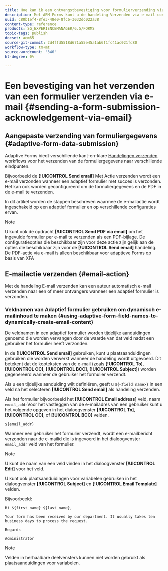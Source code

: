 ```yaml
---
title: Hoe kan ik een ontvangstbevestiging voor formulierverzending via e-mail verzenden in AEM Forms?
description: Met AEM Forms kunt u de handeling Verzenden via e-mail configureren die een bevestiging naar een gebruiker stuurt bij het verzenden van het formulier.
uuid: c80b1ef4-8fe3-48e0-8fc6-3032dc022a38
content-type: reference
products: SG_EXPERIENCEMANAGER/6.5/FORMS
topic-tags: publish
docset: aem65
source-git-commit: 2d4ffd5518d671a55e45a1ab6f1fc41ac021fd80
workflow-type: tm+mt
source-wordcount: '346'
ht-degree: 0%

---
```



# Een bevestiging van het verzenden van een formulier verzenden via e-mail {#sending-a-form-submission-acknowledgement-via-email}

## Aangepaste verzending van formuliergegevens {#adaptive-form-data-submission}

Adaptive Forms biedt verschillende kant-en-klare [Handelingen verzenden](configuring-submit-actions.md) workflows voor het verzenden van de formuliergegevens naar verschillende eindpunten.

Bijvoorbeeld de **[!UICONTROL Send email]** Met Actie verzenden wordt een e-mail verzonden wanneer een adaptief formulier met succes is verzonden. Het kan ook worden geconfigureerd om de formuliergegevens en de PDF in de e-mail te verzenden.

In dit artikel worden de stappen beschreven waarmee de e-mailactie wordt ingeschakeld op een adaptief formulier en op verschillende configuraties ervan.

>[!NOTE]
>
>U kunt ook de opdracht **[!UICONTROL Send PDF via email]** om het ingevulde formulier per e-mail te verzenden als een PDF-bijlage. De configuratieopties die beschikbaar zijn voor deze actie zijn gelijk aan de opties die beschikbaar zijn voor de **[!UICONTROL Send email]** handeling. De PDF-actie via e-mail is alleen beschikbaar voor adaptieve Forms op basis van XFA

## E-mailactie verzenden {#email-action}

Met de handeling E-mail verzenden kan een auteur automatisch e-mail verzenden naar een of meer ontvangers wanneer een adaptief formulier is verzonden.

<!-- >>[!NOTE]
>
>To use the Send email action, you need to configure the AEM mail service as described in [Configuring the mail service](/help/sites-administering/notification.md#configuring-the-mail-service).

### Enabling Send email action on an Adaptive Form {#enabling-email-action-on-an-adaptive-form}

1. Open an Adaptive Form in **[!UICONTROL edit]** mode.

1. In the **[!UICONTROL Content]** tab, select **[!UICONTROL Form Container]** and select ![configure](assets/configure-icon.svg) to view the Adaptive Form properties.  

1. In the **[!UICONTROL Submission]** section, select **[!UICONTROL Send email]** from the **[!UICONTROL Submit Action]** drop-down list.  

   ![Submit Actions](assets/submission-actions.png)

1. Specify valid email IDs in the **[!UICONTROL To]**, **[!UICONTROL CC]**, and **[!UICONTROL BCC]** fields.

   Specify the subject and the body of the email in the **[!UICONTROL Subject]** and **[!UICONTROL Email Template]** fields, respectively.

   You can also specify variable placeholders in the fields, in which case, the values of the fields are processed when the form is successfully submitted by an user. For more information, see [Using Adaptive Form field names to dynamically create email content](form-submission-receipt-via-email.md#p-using-adaptive-form-field-names-to-dynamically-create-email-content-p).

   Select **[!UICONTROL Include attachments]** if the form includes file attachments and you want to attach these files in the email.

   >[!NOTE]
   >
   >If you choose the **[!UICONTROL Send PDF via Email]** option, you must select the Include attachments option.

1. Click ![save](assets/save_icon.svg) to save the changes. -->

### Veldnamen van Adaptief formulier gebruiken om dynamisch e-mailinhoud te maken {#using-adaptive-form-field-names-to-dynamically-create-email-content}

De veldnamen in een adaptief formulier worden tijdelijke aanduidingen genoemd die worden vervangen door de waarde van dat veld nadat een gebruiker het formulier heeft verzonden.

In de **[!UICONTROL Send email]** gebruiken, kunt u plaatsaanduidingen gebruiken die worden verwerkt wanneer de handeling wordt uitgevoerd. Dit betekent dat de kopteksten van de e-mail (zoals **[!UICONTROL To]**, **[!UICONTROL CC]**, **[!UICONTROL BCC]**, **[!UICONTROL Subject]**) worden gegenereerd wanneer de gebruiker het formulier verzendt.

Als u een tijdelijke aanduiding wilt definiëren, geeft u `${<field name>}` in een veld na het selecteren **[!UICONTROL Send email]** als handeling verzenden.

Als het formulier bijvoorbeeld het **[!UICONTROL Email address]** veld, naam `email_addr`Voor het vastleggen van de e-mailadres van een gebruiker kunt u het volgende opgeven in het dialoogvenster **[!UICONTROL To]**, **[!UICONTROL CC]**, of **[!UICONTROL BCC]** velden.

`${email_addr}`

Wanneer een gebruiker het formulier verzendt, wordt een e-mailbericht verzonden naar de e-mailid die is ingevoerd in het dialoogvenster `email_addr` veld van het formulier.

>[!NOTE]
>
>U kunt de naam van een veld vinden in het dialoogvenster **[!UICONTROL Edit]** voor het veld.

U kunt ook plaatsaanduidingen voor variabelen gebruiken in het dialoogvenster **[!UICONTROL Subject]** en **[!UICONTROL Email Template]** velden.

Bijvoorbeeld:

`Hi ${first_name} ${last_name},`

`Your form has been received by our department. It usually takes ten business days to process the request.`

`Regards`

`Administrator`

>[!NOTE]
>
>Velden in herhaalbare deelvensters kunnen niet worden gebruikt als plaatsaanduidingen voor variabelen.

